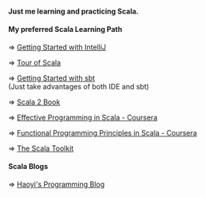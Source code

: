 #### Just me learning and practicing Scala.

#### My preferred Scala Learning Path

=> [Getting Started with IntelliJ](https://docs.scala-lang.org/getting-started/intellij-track/getting-started-with-scala-in-intellij.html)

=> [Tour of Scala](https://docs.scala-lang.org/tour/tour-of-scala.html)

=> [Getting Started with sbt](https://docs.scala-lang.org/getting-started/sbt-track/getting-started-with-scala-and-sbt-on-the-command-line.html)<br>
(Just take advantages of both IDE and sbt)

=> [Scala 2 Book](https://docs.scala-lang.org/overviews/scala-book/introduction.html)

=> [Effective Programming in Scala - Coursera](https://www.coursera.org/learn/effective-scala?skipBrowseRedirect=true)

=> [Functional Programming Principles in Scala - Coursera](https://www.coursera.org/learn/scala-functional-programming?specialization=scala)

=> [The Scala Toolkit](https://docs.scala-lang.org/toolkit/introduction.html)


#### Scala Blogs

=> [Haoyi's Programming Blog](https://www.lihaoyi.com/)
